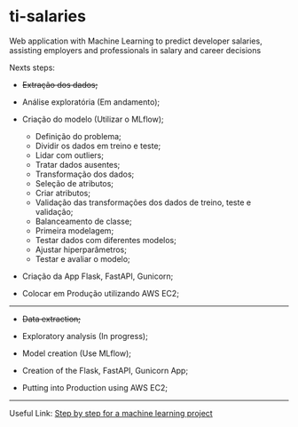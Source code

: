# ti-salaries
Web application with Machine Learning to predict developer salaries, assisting employers and professionals in salary and career decisions

Nexts steps:
* ~~Extração dos dados;~~
* Análise exploratória (Em andamento);
* Criação do modelo (Utilizar o MLflow);
    * Definição do problema;
    * Dividir os dados em treino e teste;
    * Lidar com outliers;
    * Tratar dados ausentes;
    * Transformação dos dados;
    * Seleção de atributos;
    * Criar atributos;
    * Validação das transformações dos dados de treino, teste e validação;
    * Balanceamento de classe;
    * Primeira modelagem;
    * Testar dados com diferentes modelos;
    * Ajustar hiperparâmetros;
    * Testar e avaliar o modelo;

* Criação da App Flask, FastAPI, Gunicorn;

* Colocar em Produção utilizando AWS EC2;

---
* ~~Data extraction;~~
* Exploratory analysis (In progress);
* Model creation (Use MLflow);

* Creation of the Flask, FastAPI, Gunicorn App;

* Putting into Production using AWS EC2;

---
Useful Link: [Step by step for a machine learning project](https://github.com/Krupique/mlops-projects/tree/main/00-tips_ml_solution)
